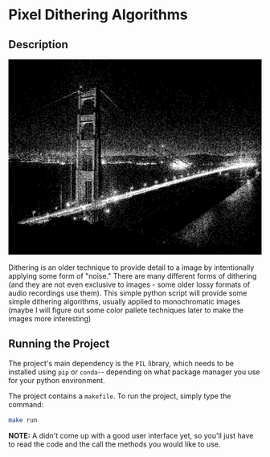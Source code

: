 # Pixel Dithering Algorithms

## Description

![random_noise example](images/output/example2.jpg)

Dithering is an older technique to provide detail to a image by intentionally applying
some form of "noise." There are many different forms of dithering (and they are not even
exclusive to images - some older lossy formats of audio recordings use them). This simple
python script will provide some simple dithering algorithms, usually applied to monochromatic
images (maybe I will figure out some color pallete techniques later to make the images more
interesting)

## Running the Project

The project's main dependency is the `PIL` library, which needs to be installed using `pip` or `conda`--
depending on what package manager you use for your python environment.

The project contains a `makefile`. To run the project, simply type the command:

```sh
make run
```

**NOTE:** A didn't come up with a good user interface yet, so you'll just have to read the code
and the call the methods you would like to use.
